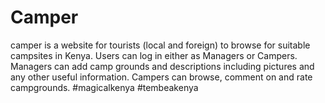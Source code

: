 # Camper
camper is a website for tourists (local and foreign) to browse for suitable campsites in Kenya. Users can log in either as Managers or Campers. Managers can add camp grounds and descriptions including pictures and any other useful information. Campers can browse, comment on and rate campgrounds. #magicalkenya #tembeakenya
